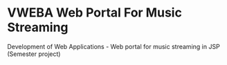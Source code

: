 # VWEBA Web Portal For Music Streaming
Development of Web Applications - Web portal for music streaming in JSP (Semester project)
